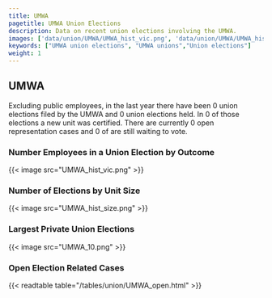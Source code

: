 ```yaml
---
title: UMWA
pagetitle: UMWA Union Elections
description: Data on recent union elections involving the UMWA.
images: ['data/union/UMWA/UMWA_hist_vic.png', 'data/union/UMWA/UMWA_hist_size.png', 'data/union/UMWA/UMWA_10.png']
keywords: ["UMWA union elections", "UMWA unions","Union elections"]
weight: 1
---
```

##  UMWA

Excluding public employees, in the last year there have been 0 union elections filed by the UMWA and 0 union elections held. In 0 of those elections a new unit was certified. There are currently 0 open representation cases and 0 of are still waiting to vote.

### Number Employees in a Union Election by Outcome
{{< image src="UMWA_hist_vic.png" >}}

### Number of Elections by Unit Size
{{< image src="UMWA_hist_size.png" >}}

### Largest Private Union Elections
{{< image src="UMWA_10.png" >}}

### Open Election Related Cases
{{< readtable table="/tables/union/UMWA_open.html" >}}

